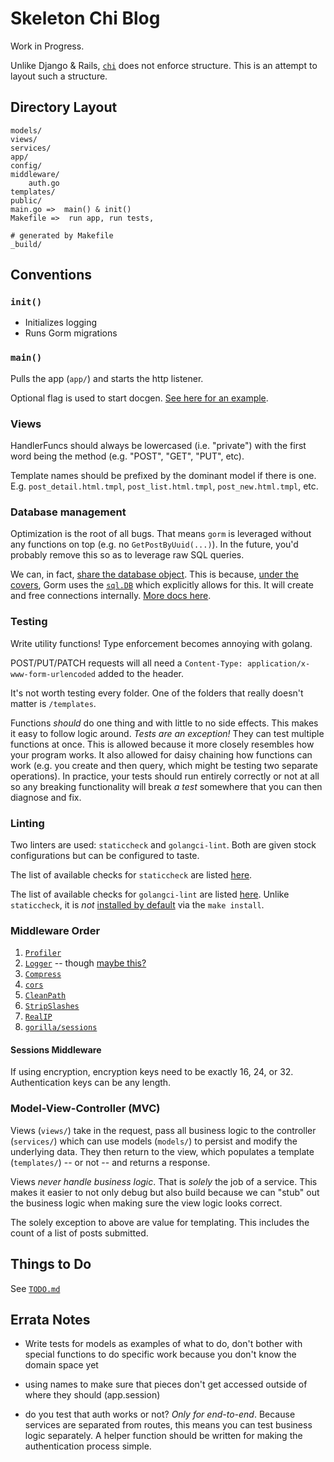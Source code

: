 # Skeleton Chi Blog

Work in Progress. 

Unlike Django & Rails, [`chi`](https://go-chi.io/#/) does not enforce
structure. This is an attempt to layout such a structure. 


## Directory Layout
```
models/
views/
services/
app/
config/
middleware/
    auth.go
templates/
public/
main.go =>  main() & init()
Makefile =>  run app, run tests, 

# generated by Makefile
_build/
```

## Conventions

### `init()`

+ Initializes logging
+ Runs Gorm migrations


### `main()`

Pulls the app (`app/`) and starts the http listener. 

Optional flag is used to start docgen. [See here for an
example](https://github.com/go-chi/chi/blob/master/_examples/rest/main.go#L99). 


### Views

HandlerFuncs should always be lowercased (i.e. "private") with the 
first word being the method (e.g. "POST", "GET", "PUT", etc). 

Template names should be prefixed by the dominant model if there is one. 
E.g. `post_detail.html.tmpl`, `post_list.html.tmpl`, 
`post_new.html.tmpl`, etc. 


### Database management

Optimization is the root of all bugs. That means `gorm` is leveraged without 
any functions on top (e.g. no `GetPostByUuid(...)`). In the future, you'd 
probably remove this so as to leverage raw SQL queries.

We can, in fact, [share the database
object](https://stackoverflow.com/a/61823123). This is because, [under
the covers](https://gorm.io/docs/generic_interface.html), Gorm uses
the [`sql.DB`](https://pkg.go.dev/database/sql#DB) which explicitly
allows for this. It will create and free connections internally. [More
docs here](https://go.dev/doc/database/manage-connections). 


### Testing

Write utility functions! Type enforcement becomes annoying with golang. 

POST/PUT/PATCH requests will all need a `Content-Type: application/x-www-form-urlencoded`
added to the header. 

It's not worth testing every folder. One of the folders that really 
doesn't matter is `/templates`. 

Functions _should_ do one thing and with little to no side effects. This
makes it easy to follow logic around. _Tests are an exception!_ They can 
test multiple functions at once. This is allowed because it more closely
resembles how your program works. It also allowed for daisy chaining 
how functions can work (e.g. you create and then query, which might be
testing two separate operations). In practice, your tests should run 
entirely correctly or not at all so any breaking functionality will break 
_a test_ somewhere that you can then diagnose and fix. 


### Linting

Two linters are used: `staticcheck` and `golangci-lint`. Both are given stock configurations but can be configured to taste. 

The list of available checks for `staticcheck` are listed [here](https://staticcheck.dev/docs/checks/). 

The list of available checks for `golangci-lint` are listed [here](https://golangci-lint.run/usage/quick-start/). Unlike `staticcheck`, it is _not_ [installed by default](https://golangci-lint.run/usage/install/) via the `make install`. 


### Middleware Order

1. [`Profiler`](https://pkg.go.dev/github.com/go-chi/chi/v5/middleware#Profiler)
1. [`Logger`](https://pkg.go.dev/github.com/go-chi/chi/v5/middleware#Logger) -- though [maybe this?](https://github.com/chi-middleware/logrus-logger)
2. [`Compress`](https://pkg.go.dev/github.com/go-chi/chi/v5/middleware#Compress)
3. [`cors`](https://github.com/go-chi/cors)
4. [`CleanPath`](https://pkg.go.dev/github.com/go-chi/chi/v5/middleware#CleanPath)
5. [`StripSlashes`](https://pkg.go.dev/github.com/go-chi/chi/v5/middleware#StripSlashes)
6. [`RealIP`](https://pkg.go.dev/github.com/go-chi/chi/v5/middleware#RealIP)
7. [`gorilla/sessions`](https://github.com/gorilla/sessions)


#### Sessions Middleware

If using encryption, encryption keys need to be exactly 16, 24, or 32. Authentication keys can be any length. 



### Model-View-Controller (MVC)

Views (`views/`) take in the request, pass all business logic to the
controller (`services/`) which can use models (`models/`) to persist
and modify the underlying data. They then return to the view, which
populates a template (`templates/`) -- or not -- and returns a
response. 

Views _never handle business logic_. That is _solely_ the job of a
service. This makes it easier to not only debug but also build because 
we can "stub" out the business logic when making sure the view logic
looks correct.

The solely exception to above are value for templating. This includes the 
count of a list of posts submitted. 


## Things to Do

See [`TODO.md`](TODO.md)


## Errata Notes

+ Write tests for models as examples of what to do, don't bother with special functions to do specific work because you don't know the domain space yet

+ using names to make sure that pieces don't get accessed outside of where they should (app.session)

+ do you test that auth works or not? _Only for end-to-end_. Because services are separated from routes, this means you can test business logic separately. A helper function should be written for making the authentication process simple. 
